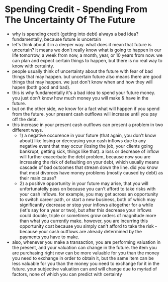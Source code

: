 # Spending Credit - Spending From The Uncertainty Of The Future

* why is spending credit (getting into debt) always a bad idea? fundamentally, because future is uncertain
* let's think about it in a deeper way. what does it mean that future is uncertain? it means we don't really know what is going to happen in our life tomorrow, a week from now, a month, year, or 10 years from now. we can plan and expect certain things to happen, but there is no real way to know with certainty.
* people usually think of uncertainty about the future with fear of bad things that may happen. but uncertain future also means there are good things that may happen. we just don't know when and how they will hapen (both good and bad).
* this is why fundamentally it's a bad idea to spend your future money. you just don't know how much money you will make & have in the future.
* but on the other side, we know for a fact what will happen if you spend from the future. your present cash outflows will increase until you pay off the debt.
* this increase in your present cash outflows can present a problem in two different ways.
  * 1\) a negative occurence in your future (that again, you don't know about) like losing or decreasing your cash inflows due to any negative event that may occur (losing the job, your clients going bankrupt, getting sick, things like that). a loss or decrease of inflow will further exacerbate the debt problem, because now you are increasing the risk of defaulting on your debt, which usually means cascade of bad outcomes that stream down the line. did you know that most divorces have money problems (mostly caused by debt) as their main cause?
  * 2\) a positive opportunity in your future may arise, that you will unfortunatelly pass on because you can't afford to take risks with your cash inflows. for example, you may get across an opportunity to switch career path, or start a new business, both of which may significantly decrease or stop your inflows altogether for a while (let's say for a year or two), but after this decrease your inflows could double, triple or sometimes grow orders of magnitude more than what you currently make. however, you are incurring this opportunity cost because you simply can't afford to take the risk - because your cash outflows are already determined by the payments you have to make.
* also, whenever you make a transaction, you are performing valuation in the present, and your valuation can change in the future. the item you are purchasing right now can be more valuable for you than the money you need to exchange in order to obtain it, but the same item can be less valuable for you than the money you need to exchange for it in the future. your subjective valuation can and will change due to myriad of factors, none of which you can predict with certainty



